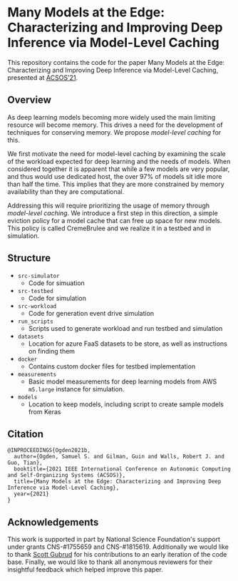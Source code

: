 # Many Models at the Edge: Characterizing and Improving Deep Inference via Model-Level Caching


This repository contains the code for the paper Many Models at the Edge: Characterizing and Improving Deep Inference via Model-Level Caching, presented at [ACSOS'21](https://conf.researchr.org/home/acsos-2021).

## Overview

As deep learning models becoming more widely used the main limiting resource will become memory.
This drives a need for the development of techniques for conserving memory.
We propose _model-level caching_ for this.

We first motivate the need for model-level caching by examining the scale of the workload expected for deep learning and the needs of models.
When considered together it is apparent that while a few models are very popular, and thus would use dedicated host, the over 97% of models sit idle more than half the time.
This implies that they are more constrained by memory availability than they are computational.

Addressing this will require prioritizing the usage of memory through _model-level caching_.
We introduce a first step in this direction, a simple eviction policy for a model cache that can free up space for new models.
This policy is called CremeBrulee and we realize it in a testbed and in simulation.


## Structure


- `src-simulator`
  - Code for simuation
- `src-testbed`
  - Code for simulation
- `src-workload`
  - Code for generation event drive simulation
- `run_scripts`
  - Scripts used to generate workload and run testbed and simulation
- `datasets`
  - Location for azure FaaS datasets to be store, as well as instructions on finding them
- `docker`
  - Contains custom docker files for testbed implementation
- `measurements`
  - Basic model measurements for deep learning models from AWS `m5.large` instance for simulation.
- `models`
  - Location to keep models, including script to create sample models from Keras


## Citation

```
@INPROCEEDINGS{Ogden2021b,
  author={Ogden, Samuel S. and Gilman, Guin and Walls, Robert J. and Guo, Tian},
  booktitle={2021 IEEE International Conference on Autonomic Computing and Self-Organizing Systems (ACSOS)}, 
  title={Many Models at the Edge: Characterizing and Improving Deep Inference via Model-Level Caching}, 
  year={2021}
}
```

## Acknowledgements

This work is supported in part by National Science Foundation's support under grants CNS-#1755659 and CNS-#1815619.
Additionally we would like to thank [Scott Gubrud](https://github.com/GubrudScott) for his contributions to an early iteration of the code base.
Finally, we would like to thank all anonymous reviewers for their insightful feedback which helped improve this paper.

